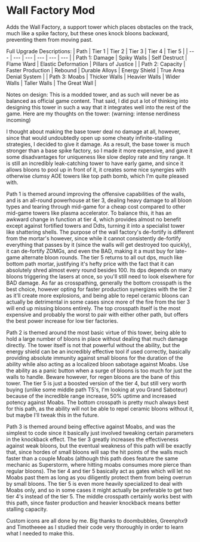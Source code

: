 # Wall Factory Mod
Adds the Wall Factory, a support tower which places obstacles on the track, much like a spike factory, but these ones knock bloons backward, preventing them from moving past.

Full Upgrade Descriptions:
| Path | Tier 1 | Tier 2 | Tier 3 | Tier 4 | Tier 5 |
| --- | --- | --- | --- | --- | --- |
| Path 1: Damage | Spiky Walls | Self Destruct | Flame Ward | Elastic Deformation | Pillars of Justice |
| Path 2: Capacity | Faster Production | Rebound | Durable Alloys | Energy Shield | True Area Denial System |
| Path 3: Moabs | Thicker Walls | Heavier Walls | Wider Walls | Taller Walls | The Great Wall |

Notes on design:
This is a modded tower, and as such will never be as balanced as official game content. That said, I did put a lot of thinking into designing this tower in such a way that it integrates well into the rest of the game. Here are my thoughts on the tower: (warning: intense nerdiness incoming)

I thought about making the base tower deal no damage at all, however, since that would undoubtedly open up some cheaty infinite-stalling strategies, I decided to give it damage. As a result, the base tower is much stronger than a base spike factory, so I made it more expensive, and gave it some disadvantages for uniqueness like slow deploy rate and tiny range. It is still an incredibly leak-catching tower to have early game, and since it allows bloons to pool up in front of it, it creates some nice synergies with otherwise clumsy AOE towers like top path bomb, which I'm quite pleased with.

Path 1 is themed around improving the offensive capabilities of the walls, and is an all-round powerhouse at tier 3, dealing heavy damage to all bloon types and tearing through mid-game for a cheap cost compared to other mid-game towers like plasma accelerator. To balance this, it has an awkward change in function at tier 4, which provides almost no benefit except against fortified towers and Ddts, turning it into a specialist tower like shattering shells. The purpose of the wall factory's de-fortify is different from the mortar's however, since while it cannot consistently de-fortify everything that passes by it (since the walls will get destroyed too quickly), it can de-fortify ZOMGs, and even the BAD, making it a must buy for late-game alternate bloon rounds. The tier 5 returns to all out dps, much like bottom path mortar, justifying it's hefty price with the fact that it can absolutely shred almost every round besides 100. Its dps depends on many bloons triggering the lasers at once, so you'll still need to look elsewhere for BAD damage. As far as crosspathing, generally the bottom crosspath is the best choice, however opting for faster production synergizes with the tier 2 as it'll create more explosions, and being able to repel ceramic bloons can actually be detrimental in some cases since more of the fire from the tier 3 will end up missing bloons entirely. The top crosspath itself is the most expensive and probably the worst to pair with either other path, but offers the best power increase for low tier factories.

Path 2 is themed around the most basic virtue of this tower, being able to hold a large number of bloons in place without dealing that much damage directly. The tower itself is not that powerful without the ability, but the energy shield can be an incredibly effective tool if used correctly, basically providing absolute immunity against small bloons for the duration of the ability while also acting as a localized bloon sabotage against Moabs. Use the ability as a panic button when a surge of bloons is too much for just the walls to handle. Beware however, for regen bloons are the bane of this tower. The tier 5 is just a boosted version of the tier 4, but still very worth buying (unlike some middle path T5's, I'm looking at you Grand Saboteur) because of the incredible range increase, 50% uptime and increased potency against Moabs. The bottom crosspath is pretty much always best for this path, as the ability will not be able to repel ceramic bloons without it, but maybe I'll tweak this in the future.

Path 3 is themed around being effective against Moabs, and was the simplest to code since it basically just involved tweaking certain parameters in the knockback effect. The tier 3 greatly increases the effectiveness against weak bloons, but the eventual weakness of this path will be exactly that, since hordes of small bloons will sap the hit points of the walls much faster than a couple Moabs (although this path does feature the same mechanic as Superstorm, where hitting moabs consumes more pierce than regular bloons). The tier 4 and tier 5 basically act as gates which will let no Moabs past them as long as you diligently protect them from being overrun by small bloons. The tier 5 is even more heavily specialized to deal with Moabs only, and so in some cases it might actually be preferable to get two tier 4's instead of the tier 5. The middle crosspath certainly works best with this path, since faster production and heavier knockback means better stalling capacity.

Custom icons are all done by me. Big thanks to doombubbles, Greenphx9 and Timotheeee as I studied their code very thoroughly in order to learn what I needed to make this.
